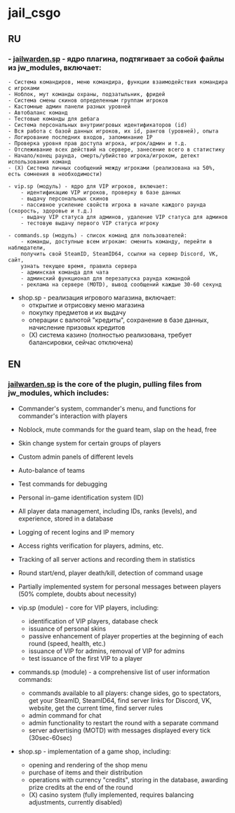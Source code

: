 # jail_csgo

## RU

### - [jailwarden.sp](https://github.com/Alart7471/jail_csgo/blob/main/jailwarden.sp) - ядро плагина, подтягивает за собой файлы из jw_modules, включает:
	- Система командиров, меню командира, функции взаимодействия командира с игроками
	- Ноблок, мут команды охраны, подзатыльник, фридей
	- Система смены скинов определенным группам игроков
	- Кастомные админ панели разных уровней
	- Автобаланс команд
	- Тестовые команды для дебага
	- Система персональных внутриигровых идентификаторов (id)
	- Вся работа с базой данных игроков, их id, рангов (уровней), опыта
	- Логирование последних входов, запоминание IP
	- Проверка уровня прав доступа игрока, игрок/админ и т.д.
	- Отслеживание всех действий на сервере, занесение всего в статистику
	- Начало/конец раунда, смерть/убийство игрока/игроком, детект использования команд
	- (Х) Система личных сообщений между игроками (реализована на 50%, есть сомнения в необходимости)

	- vip.sp (модуль) - ядро для VIP игроков, включает:
		- идентификацию VIP игроков, проверку в базе данных
		- выдачу персональных скинов
		- пассивное усиление свойств игрока в начале каждого раунда (скорость, здоровье и т.д.)
		- выдачу VIP статуса для админов, удаление VIP статуса для админов
		- тестовую выдачу первого VIP статуса игроку

	- commands.sp (модуль) - список команд для пользователей:
		- команды, доступные всем игрокам: сменить команду, перейти в наблюдатели,
		получить свой SteamID, SteamID64, ссылки на сервер Discord, VK, сайт,
		узнать текущее время, правила сервера
		- админская команда для чата
		- админский функционал для перезапуска раунда командой
		- реклама на сервере (MOTD), вывод сообщений каждые 30-60 секунд

- shop.sp - реализация игрового магазина, включает:
	- открытие и отрисовку меню магазина
	- покупку предметов и их выдачу
	- операции с валютой "кредиты", сохранение в базе данных, начисление призовых кредитов
	- (X) система казино (полностью реализована, требует балансировки, сейчас отключена)

## EN

### [jailwarden.sp](https://github.com/Alart7471/jail_csgo/blob/main/jailwarden.sp) is the core of the plugin, pulling files from jw_modules, which includes:
- Commander's system, commander's menu, and functions for commander's interaction with players
- Noblock, mute commands for the guard team, slap on the head, free
- Skin change system for certain groups of players
- Custom admin panels of different levels
- Auto-balance of teams
- Test commands for debugging
- Personal in-game identification system (ID)
- All player data management, including IDs, ranks (levels), and experience, stored in a database
- Logging of recent logins and IP memory
- Access rights verification for players, admins, etc.
- Tracking of all server actions and recording them in statistics
- Round start/end, player death/kill, detection of command usage
- Partially implemented system for personal messages between players (50% complete, doubts about necessity)

- vip.sp (module) - core for VIP players, including:
  - identification of VIP players, database check
  - issuance of personal skins
  - passive enhancement of player properties at the beginning of each round (speed, health, etc.)
  - issuance of VIP for admins, removal of VIP for admins
  - test issuance of the first VIP to a player

- commands.sp (module) - a comprehensive list of user information commands:
  - commands available to all players: change sides, go to spectators,
    get your SteamID, SteamID64, find server links for Discord, VK, website,
    get the current time, find server rules
  - admin command for chat
  - admin functionality to restart the round with a separate command
  - server advertising (MOTD) with messages displayed every tick (30sec-60sec)

- shop.sp - implementation of a game shop, including:
	- opening and rendering of the shop menu
	- purchase of items and their distribution
	- operations with currency "credits", storing in the database, awarding prize credits at the end of the round
	- (X) casino system (fully implemented, requires balancing adjustments, currently disabled)